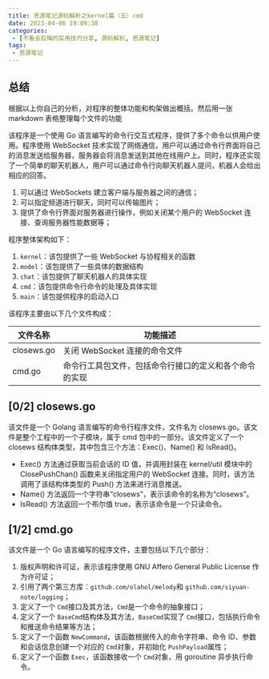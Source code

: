 ```yaml
---
title: 思源笔记源码解析之kernel篇（五）cmd
date: 2023-04-06 19:09:38
categories:
 - [不看会后悔的实用技巧分享, 源码解析, 思源笔记]
tags: 
 - 思源笔记
---
```


## 总结

根据以上你自己的分析，对程序的整体功能和构架做出概括。然后用一张 markdown 表格整理每个文件的功能

该程序是一个使用 Go 语言编写的命令行交互式程序，提供了多个命令以供用户使用。程序使用 WebSocket 技术实现了网络通信，用户可以通过命令行界面将自己的消息发送给服务器，服务器会将消息发送到其他在线用户上。同时，程序还实现了一个简单的聊天机器人，用户可以通过命令行向聊天机器人提问，机器人会给出相应的回答。

1. 可以通过 WebSockets 建立客户端与服务器之间的通信；
2. 可以指定频道进行聊天，同时可以传输图片；
3. 提供了命令行界面对服务器进行操作，例如关闭某个用户的 WebSocket 连接、查询服务器性能数据等；

程序整体架构如下：

1. `kernel`：该包提供了一些 WebSocket 与协程相关的函数
2. `model`：该包提供了一些具体的数据结构
3. `chat`：该包提供了聊天机器人的具体实现
4. `cmd`：该包提供命令行命令的处理及具体实现
5. `main`：该包提供程序的启动入口

该程序主要由以下几个文件构成：

| 文件名称   | 功能描述                                               |
| ------------ | -------------------------------------------------------- |
| closews.go | 关闭 WebSocket 连接的命令文件                          |
| cmd.go     | 命令行工具包文件，包括命令行接口的定义和各个命令的实现 |

## [0/2] closews.go

该文件是一个 Golang 语言编写的命令行程序文件，文件名为 closews.go。该文件是整个工程中的一个子模块，属于 cmd 包中的一部分。该文件定义了一个 closews 结构体类型，其中包含三个方法：Exec()、Name() 和 IsRead()。

* Exec() 方法通过获取当前会话的 ID 值，并调用封装在 kernel/util 模块中的 ClosePushChan() 函数来关闭指定用户的 WebSocket 连接。同时，该方法调用了该结构体类型的 Push() 方法来进行消息推送。
* Name() 方法返回一个字符串“closews”，表示该命令的名称为“closews”。
* IsRead() 方法返回一个布尔值 true，表示该命令是一个只读命令。

## [1/2] cmd.go

该文件是一个 Go 语言编写的程序文件，主要包括以下几个部分：

1. 版权声明和许可证，表示该程序使用 GNU Affero General Public License 作为许可证；
2. 引用了两个第三方库：`github.com/olahol/melody`和 `github.com/siyuan-note/logging`；
3. 定义了一个 `Cmd`接口及其方法，`Cmd`是一个命令的抽象接口；
4. 定义了一个 `BaseCmd`结构体及其方法，`BaseCmd`实现了 `Cmd`接口，包括执行命令和推送命令结果等方法；
5. 定义了一个函数 `NewCommand`，该函数根据传入的命令字符串、命令 ID、参数和会话信息创建一个对应的 `Cmd`对象，并初始化 `PushPayload`属性；
6. 定义了一个函数 `Exec`，该函数接收一个 `Cmd`对象，用 goroutine 异步执行命令。


